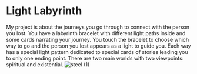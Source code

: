 # Light Labyrinth
My project is about the journeys you go through to connect with the person you lost. You have a labyrinth bracelet with different light paths inside and some cards narrating your journey. You touch the bracelet to choose which way to go and the person you lost appears as a light to guide you. Each way has a special light pattern dedicated to special cards of stories leading you to only one ending point. There are two main worlds with two viewpoints: spiritual and existential.
![steel (1)](https://user-images.githubusercontent.com/116266413/216940705-6dbe2b28-7e70-42f8-92ba-a1a9c5ae7c09.png)
